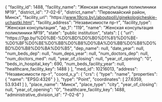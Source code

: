 {
    "facility_id": 1488,
    "facility_name": "Женская консультация поликлиники №19",
    "district_id": "7-02-6",
    "district_name": "Первомайский район, Минск",
    "facility_url": "https:\/\/www.19crp.by\/aboutpoli\/ginekologicheskie-uchastki.html",
    "facility_address": "Независимости пр-т",
    "facility_type": "Женская консультация",
    "ap_1": "119",
    "name": "Женская консультация поликлиники №19",
    "state": "public institution",
    "stats": [
        {
            "url": "https:\/\/7gp.by\/%D0%BE-%D0%BD%D0%B0%D1%81\/%D0%BE-%D0%BF%D0%BE%D0%BB%D0%B8%D0%BA%D0%BB%D0%B8%D0%BD%D0%B8%D0%BA%D0%B5",
            "dep_name": null,
            "date_year": null,
            "num_beds_dep": null,
            "num_deps_year": null,
            "num_doctors_dep": null,
            "num_doctors_med": null,
            "year_of_closing": null,
            "year_of_opening": "0",
            "beds_in_hospital_key": 690,
            "num_beds_facility_year": null,
            "healthcare_facility_key": 1488
        }
    ],
    "med_id": 10216013,
    "address": "Независимости пр-т",
    "coord_x_y": {
        "crs": {
            "type": "name",
            "properties": {
                "name": "EPSG:4326"
            }
        },
        "type": "Point",
        "coordinates": [
            27.6359,
            53.9341
        ]
    },
    "place_name": "Минск",
    "place_type": "city",
    "year_of_closing": null,
    "year_of_opening": "0",
    "healthcare_facility_key": 1488,
    "administrative_division_id": "7-02-6"
}